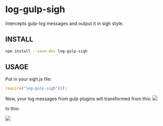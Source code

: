 # log-gulp-sigh
Intercepts gulp-log messages and output it in sigh style.

INSTALL
-------
```sh
npm install --save-dev log-gulp-sigh
```

USAGE
-----
Put in your sigh.js file:
```js
require("log-gulp-sigh")();
```
Now, your log messages from gulp plugins will transformed from this:
![](https://i.gyazo.com/2cf81616435c045152c7100e66e369e3.png)

to this:

![](https://i.gyazo.com/74250fc3dc1a2cfe87996e6d7dc9dad7.png)
